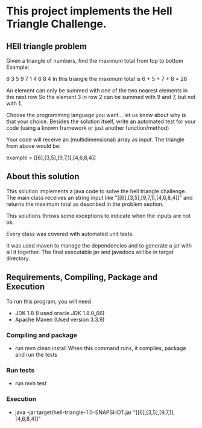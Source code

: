 # This project implements the Hell Triangle Challenge.

## HEll triangle problem

Given a triangle of numbers, find the maximum total from top to bottom
Example:

   6 
  3 5 
 9 7 1 
4 6 8 4    In this triangle the maximum total is 6 + 5 + 7 + 8 = 26 

An element can only be summed with one of the two nearest elements in the next row So the element 3 in row 2 can be summed with 9 and 7, but not with 1.

Choose the programming language you want... let us know about why is that your choice. Besides the solution itself, write an automated test for your code (using a known framework or just another function/method)

Your code will receive an (multidimensional) array as input. The triangle from above would be: 

example = [[6],[3,5],[9,7,1],[4,6,8,4]] 

## About this solution
This solution implements a java code to solve the hell triangle challenge. The main class receives an string input like "[[6],[3,5],[9,7,1],[4,6,8,4]]" and returns the maximum total as described in the problem section.

This solutions throws some exceptions to indicate when the inputs are not ok. 

Every class was covered with automated unit tests.

It was used maven to manage the dependencies and to generate a jar with all it together. The final executable jar and javadocs will be in target directory.

## Requirements, Compiling, Package and Execution
To run this program, you will need

* JDK 1.8 (I used oracle JDK 1.8.0_66)
* Apache Maven (Used version 3.3.9)

### Compiling and package

* run mvn clean install
When this command runs, it compiles, package and run the tests

### Run tests

* run mvn test

### Execution

* java -jar target/hell-triangle-1.0-SNAPSHOT.jar "[[6],[3,5],[9,7,1],[4,6,8,4]]"
